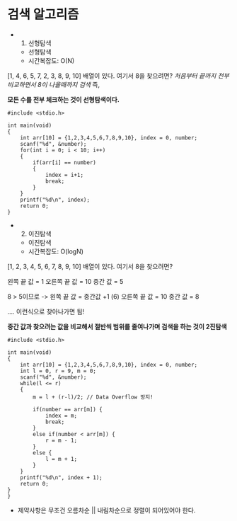 #  검색 알고리즘


- 1. 선형탐색 
    - 선형탐색 
    - 시간복잡도: O(N)

[1, 4, 6, 5, 7, 2, 3, 8, 9, 10] 배열이 있다. 
여기서 8을 찾으려면? 
*처음부터 끝까지 전부 비교하면서 8이 나올때까지 검색*
즉,

**모든 수를 전부 체크하는 것이 선형탐색이다.**

~~~
#include <stdio.h>

int main(void)
{
    int arr[10] = {1,2,3,4,5,6,7,8,9,10}, index = 0, number;
    scanf("%d", &number);
    for(int i = 0; i < 10; i++)
    {
        if(arr[i] == number)
        {
            index = i+1;
            break;
        }
    }
    printf("%d\n", index);
    return 0;
}

~~~




- 2. 이진탐색 
    - 이진탐색 
    - 시간복잡도: O(logN)

[1, 2, 3, 4, 5, 6, 7, 8, 9, 10] 배열이 있다. 
여기서 8을 찾으려면? 

왼쪽 끝 값 = 1
오른쪽 끝 값 = 10
중간 값 = 5

8 > 5이므로 
-> 
왼쪽 끝 값 = 중간값 +1 (6)
오른쪽 끝 값 = 10
중간 값 = 8

.... 
이런식으로 찾아나가면 됨! 


**중간 값과 찾으려는 값을 비교해서 절반씩 범위를 줄여나가며 검색을 하는 것이 2진탐색**

~~~
#include <stdio.h>

int main(void)
{
    int arr[10] = {1,2,3,4,5,6,7,8,9,10}, index = 0, number;
    int l = 0, r = 9, m = 0;
    scanf("%d", &number);
    while(l <= r)
    {
        m = l + (r-l)/2; // Data Overflow 방지!
        
        if(number == arr[m]) {
            index = m;
            break;
        }
        else if(number < arr[m]) {
            r = m - 1;
        }
        else {
            l = m + 1;
        }
    }
    printf("%d\n", index + 1);
    return 0;
}
}

~~~

- 제약사항은 무조건 오름차순 || 내림차순으로 정렬이 되어있어야 한다.
